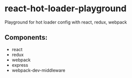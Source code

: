 # react-hot-loader-playground
Playground for hot loader config with react, redux, webpack

## Components:

- react
- redux
- webpack
- express
- webpack-dev-middleware
